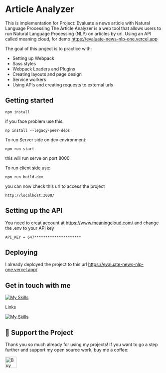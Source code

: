 # Article Analyzer

This is implementation for Project: Evaluate a news article with Natural Language Processing
The Article Analyzer is a web tool that allows users to run Natural Language Processing (NLP) on articles by url. Using an API called meaning cloud, for demo https://evaluate-news-nlp-one.vercel.app

The goal of this project is to practice with:
- Setting up Webpack
- Sass styles
- Webpack Loaders and Plugins
- Creating layouts and page design
- Service workers
- Using APIs and creating requests to external urls

## Getting started
```
npm install 
```
if you face problem use this:
```
np install --legacy-peer-deps
```

To run Server side on dev environment:
```
npm run start 
```
this will run serve on port 8000 

To run client side use:
```
npm run build-dev  
```
you can now check this url to access the project
```
http://localhost:3000/
```

## Setting up the API

You need to creat account at https://www.meaningcloud.com/ and change the  .env to your API key
```
API_KEY = 647*********************
```

## Deploying

I already deployed the project to this url
https://evaluate-news-nlp-one.vercel.app/


## Get in touch with me

[![My Skills](https://skillicons.dev/icons?i=js,html,css,angular,react,jquery,figma,mysql,php,wordpress)](https://zeyadmh.com)

Links

[![My Skills](https://skillicons.dev/icons?i=linkedin)](https://www.linkedin.com/in/zeiad-habbab/)



## 💖 Support the Project

Thank you so much already for using my projects! If you want to go a step further and support my open source work, buy me a coffee:

<a href='https://ko-fi.com/O4O5114F0U' target='_blank'><img height='36' style='border:0px;height:36px;' src='https://storage.ko-fi.com/cdn/kofi2.png?v=3' border='0' alt='Buy Me a Coffee at ko-fi.com' /></a>



